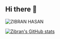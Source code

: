 ## Hi there 👋
![ZIBRAN HASAN](https://github.com/user-attachments/assets/87c2ee62-4ef2-4065-96b7-c30e91105607)

<!--state-->
[![Zibran's GitHub stats](https://github-readme-stats.vercel.app/api?username=zibranhasan&hide=contribs,prs)](https://github.com/zibranhasan/github-readme-stats)
<!--
**zibranhasan/zibranhasan** is a ✨ _special_ ✨ repository because its `README.md` (this file) appears on your GitHub profile.

Here are some ideas to get you started:

- 🔭 I’m currently working on ...
- 🌱 I’m currently learning ...
- 👯 I’m looking to collaborate on ...
- 🤔 I’m looking for help with ...
- 💬 Ask me about ...
- 📫 How to reach me: ...
- 😄 Pronouns: ...
- ⚡ Fun fact: ...
-->
